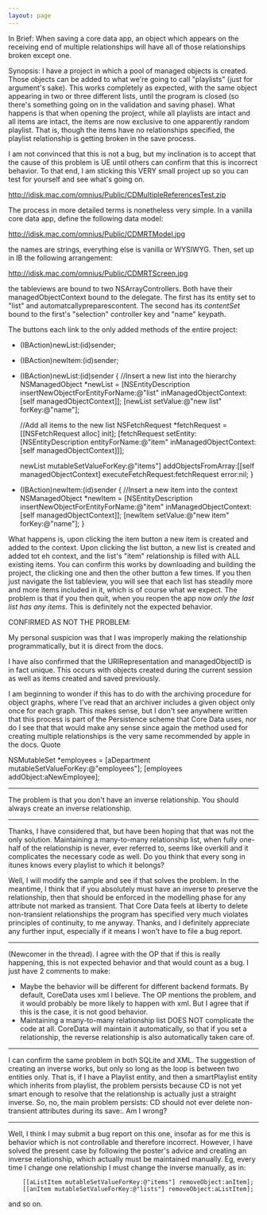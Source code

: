 ```yaml
---
layout: page
---
```


In Brief: When saving a core data app, an object which appears on the receiving end of multiple relationships will have all of those relationships broken except one.

Synopsis:
I have a project in which a pool of managed objects is created.  Those objects can be added to what we're going to call "playlists" (just for argument's sake).  This works completely as expected, with the same object appearing in two or three different lists, until the program is closed (so there's something going on in the validation and saving phase).  What happens is that when opening the project, while all playlists are intact and all items are intact, the items are now exclusive to one apparently random playlist.  That is, though the items have no relationships specified, the playlist relationship is getting broken in the save process.

I am not convinced that this is not a bug, but my inclination is to accept that the cause of this problem is UE until others can confirm that this is incorrect behavior.  To that end, I am sticking this VERY small project up so you can test for yourself and see what's going on. 

http://idisk.mac.com/omnius/Public/CDMultipleReferencesTest.zip

The process in more detailed terms is nonetheless very simple. In a vanilla core data app, define the following data model:

http://idisk.mac.com/omnius/Public/CDMRTModel.jpg

the names are strings, everything else is vanilla or WYSIWYG. Then, set up in IB the following arrangement:

http://idisk.mac.com/omnius/Public/CDMRTScreen.jpg

the tableviews are bound to two NSArrayControllers.  Both have their managedObjectContext bound to the delegate.  The first has its entity set to "list" and automatcallypreparescontent.  The second has its *contentSet* bound to the first's "selection" controller key and "name" keypath.

The buttons each link to the only added methods of the entire project:
    
- (IBAction)newList:(id)sender;
- (IBAction)newItem:(id)sender;

- (IBAction)newList:(id)sender
{
	//Insert a new list into the hierarchy
	NSManagedObject *newList = [NSEntityDescription insertNewObjectForEntityForName:@"list" inManagedObjectContext:[self managedObjectContext]];
	[newList setValue:@"new list" forKey:@"name"];
	
	//Add all items to the new list
	NSFetchRequest *fetchRequest = [[NSFetchRequest alloc] init];
	[fetchRequest setEntity:[NSEntityDescription entityForName:@"item" inManagedObjectContext:[self managedObjectContext]]];
	
	newList mutableSetValueForKey:@"items"] addObjectsFromArray:[[self managedObjectContext] executeFetchRequest:fetchRequest error:nil;
}

- (IBAction)newItem:(id)sender
{
	//Insert a new item into the context
	NSManagedObject *newItem = [NSEntityDescription insertNewObjectForEntityForName:@"item" inManagedObjectContext:[self managedObjectContext]];
	[newItem setValue:@"new item" forKey:@"name"];
}



What happens is, upon clicking the item button a new item is created and added to the context.  Upon clicking the list button, a new list is created and added tot eh context, and the list's "item" relationship is filled with ALL existing items.  You can confirm this works by downloading and building the project, the clicking one and then the other button a few times.  If you then just navigate the list tableview, you will see that each list has steadily more and more items included in it, which is of course what we expect.
The problem is that if you then quit, when you reopen the app now *only the last list has any items*.  This is definitely not the expected behavior.

CONFIRMED AS NOT THE PROBLEM:

My personal suspicion was that I was improperly making the relationship programmatically, but it is direct from the docs.  

I have also confirmed that the URIRepresentation and managedObjectID is in fact unique.  This occurs with objects created during the current session as well as items created and saved previously.

I am beginning to wonder if this has to do with the archiving procedure for object graphs, where I've read that an archiver includes a given object only once for each graph.  This makes sense, but I don't see anywhere written that this process is part of the Persistence scheme that Core Data uses, nor do I see that that would make any sense since again the method used for creating multiple relationships is the very same recommended by apple in the docs.  Quote
    
NSMutableSet *employees = [aDepartment mutableSetValueForKey:@"employees"];
[employees addObject:aNewEmployee];


----

The problem is that you don't have an inverse relationship.  You should always create an inverse relationship.

----

Thanks, I have considered that, but have been hoping that that was not the only solution.  Maintaining a many-to-many relationship list, when fully one-half of the relationship is never, ever referred to, seems like overkill and it complicates the necessary code as well.  Do you think that every song in itunes knows every playlist to which it belongs?

Well, I will modify the sample and see if that solves the problem.  In the meantime, I think that if you absolutely must have an inverse to preserve the relationship, then that should be enforced in the modelling phase for any attribute not marked as transient.  That Core Data feels at liberty to delete non-transient relationships the program has specified very much violates principles of continuity, to me anyway.  Thanks, and I definitely appreciate any further input, especially if it means I won't have to file a bug report.


----
(Newcomer in the thread). I agree with the OP that if this is really happening, this is not expected behavior and that would count as a bug. I just have 2 comments to make:


* Maybe the behavior will be different for different backend formats. By default, CoreData uses xml I believe. The OP mentions the problem, and it would probably be more likely to happen with xml. But I agree that if this is the case, it is not good behavior.
* Maintaining a many-to-many relationship list DOES NOT complicate the code at all. CoreData will maintain it automatically, so that if you set a relationship, the reverse relationship is also automatically taken care of.


----
I can confirm the same problem in both SQLite and XML.  The suggestion of creating an inverse works, but only so long as the loop is between two entities only. That is, if I have a Playlist entity, and then a smartPlaylist entity which inherits from playlist, the problem persists because CD is not yet smart enough to resolve that the relationship is actually just a straight inverse.  So, no, the main problem persists:  CD should not ever delete non-transient attributes during its save:.  Am I wrong?

----
Well, I think I may submit a bug report on this one, insofar as for me this is behavior which is not controllable and therefore incorrect.  However, I have solved the present case by following the poster's advice and creating an inverse relationship, which actually must be maintained manually.  Eg, every time I change one relationship I must change the inverse manually, as in:
    
		[[aListItem mutableSetValueForKey:@"items"] removeObject:anItem];
		[[anItem mutableSetValueForKey:@"lists"] removeObject:aListItem];

and so on.
